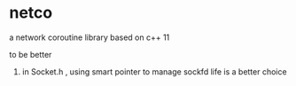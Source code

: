 # netco

a network coroutine library based on c++ 11

to be better

1. in Socket.h , using smart pointer to manage sockfd life is a better choice
